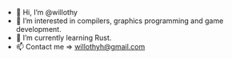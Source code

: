 - 👋 Hi, I’m @willothy
- 👀 I’m interested in compilers, graphics programming and game development.
- 🌱 I’m currently learning Rust.
- 📫 Contact me => willothyh@gmail.com

<!---
willothy/willothy is a ✨ special ✨ repository because its `README.md` (this file) appears on your GitHub profile.
You can click the Preview link to take a look at your changes.
--->
